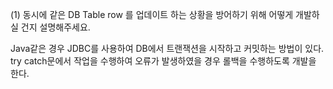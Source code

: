 (1) 동시에 같은 DB Table row 를 업데이트 하는 상황을 방어하기 위해 어떻게 개발하실 건지 설명해주세요.

Java같은 경우 JDBC를 사용하여 DB에서 트랜잭션을 시작하고 커밋하는 방법이 있다. try catch문에서 작업을 수행하여 오류가 발생하였을 경우 롤백을 수행하도록 개발을 한다.
